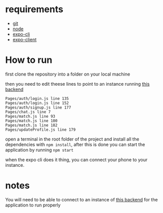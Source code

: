 # requirements

- [git](https://git-scm.com/)
- [node](https://nodejs.org/en/)
- [expo-cli](https://expo.io/tools#cli)
- [expo-client](https://expo.io/tools#client)

# How to run

first clone the repository into a folder on your local machine

then you need to edit theese lines to point to an instance running [this backend](https://github.com/hLudde/backendCrowd)

```
Pages/auth/login.js line 135
Pages/auth/login.js line 152
Pages/auth/signup.js line 177
Pages/chat.js line 7
Pages/match.js line 93
Pages/match.js line 100
Pages/match.js line 182
Pages/updateProfile.js line 179
```

open a terminal in the root folder of the project and install all the dependencies with `npm install`, after this is done you can start the application by running `npm start`

when the expo cli does it thing, you can connect your phone to your instance. 

# notes

You will need to be able to connect to an instance of [this backend](https://github.com/hLudde/backendCrowd) for the application to run properly